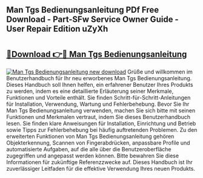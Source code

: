 ## Man Tgs Bedienungsanleitung PDf Free Download - Part-SFw Service Owner Guide - User Repair Edition uZyXh

# <h2><a href="http://df00f56.blite.top/?on=Man+Tgs+Bedienungsanleitung">🔗Download 👉🔴 Man Tgs Bedienungsanleitung</a></h2>

[![Man Tgs Bedienungsanleitung new download](https://i.imgur.com/lujVjoI.png)](http://df00f56.blite.top/?on=Man+Tgs+Bedienungsanleitung)
Grüße und willkommen im Benutzerhandbuch für Ihr neu erworbenes Man Tgs Bedienungsanleitung. Dieses Handbuch soll Ihnen helfen, ein erfahrener Benutzer Ihres Produkts zu werden, indem es eine detaillierte Erläuterung seiner Merkmale, Funktionen und Vorteile enthält. Sie finden Schritt-für-Schritt-Anleitungen für Installation, Verwendung, Wartung und Fehlerbehebung. Bevor Sie Ihr Man Tgs Bedienungsanleitung verwenden, machen Sie sich bitte mit seinen Funktionen und Merkmalen vertraut, indem Sie dieses Benutzerhandbuch lesen. Sie finden klare Anweisungen für Installation, Einrichtung und Betrieb sowie Tipps zur Fehlerbehebung bei häufig auftretenden Problemen. Zu den erweiterten Funktionen von Man Tgs Bedienungsanleitung gehören Objekterkennung, Scannen von Fingerabdrücken, anpassbare Profile und automatisierte Aufgaben, auf die alle über die Benutzeroberfläche zugegriffen und angepasst werden können. Bitte bewahren Sie diese Informationen für zukünftige Referenzzwecke auf. Dieses Handbuch ist Ihr zuverlässiger Leitfaden für die effektive Verwendung Ihres neuen Produkts.
